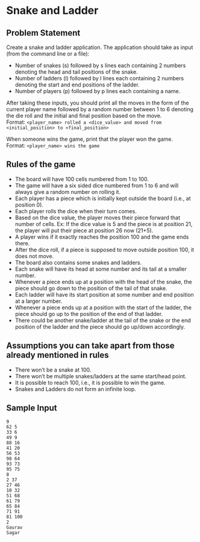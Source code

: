 
# Snake and Ladder

## Problem Statement

Create a snake and ladder application. The application should take as input (from the command line or a file):

-   Number of snakes (s) followed by s lines each containing 2 numbers denoting the head and tail positions of the snake.
-   Number of ladders (l) followed by l lines each containing 2 numbers denoting the start and end positions of the ladder.
-   Number of players (p) followed by p lines each containing a name.

After taking these inputs, you should print all the moves in the form of the current player name followed by a random number between 1 to 6 denoting the die roll and the initial and final position based on the move.  
Format:  `<player_name> rolled a <dice_value> and moved from <initial_position> to <final_position>`

When someone wins the game, print that the player won the game.  
Format:  `<player_name> wins the game`

## Rules of the game

-   The board will have 100 cells numbered from 1 to 100.
-   The game will have a six sided dice numbered from 1 to 6 and will always give a random number on rolling it.
-   Each player has a piece which is initially kept outside the board (i.e., at position 0).
-   Each player rolls the dice when their turn comes.
-   Based on the dice value, the player moves their piece forward that number of cells. Ex: If the dice value is 5 and the piece is at position 21, the player will put their piece at position 26 now (21+5).
-   A player wins if it exactly reaches the position 100 and the game ends there.
-   After the dice roll, if a piece is supposed to move outside position 100, it does not move.
-   The board also contains some snakes and ladders.
-   Each snake will have its head at some number and its tail at a smaller number.
-   Whenever a piece ends up at a position with the head of the snake, the piece should go down to the position of the tail of that snake.
-   Each ladder will have its start position at some number and end position at a larger number.
-   Whenever a piece ends up at a position with the start of the ladder, the piece should go up to the position of the end of that ladder.
-   There could be another snake/ladder at the tail of the snake or the end position of the ladder and the piece should go up/down accordingly.

## Assumptions you can take apart from those already mentioned in rules

-   There won’t be a snake at 100.
-   There won’t be multiple snakes/ladders at the same start/head point.
-   It is possible to reach 100, i.e., it is possible to win the game.
-   Snakes and Ladders do not form an infinite loop.

## Sample Input

```
9
62 5
33 6
49 9
88 16
41 20
56 53
98 64
93 73
95 75
8
2 37
27 46
10 32
51 68
61 79
65 84
71 91
81 100
2
Gaurav
Sagar
```